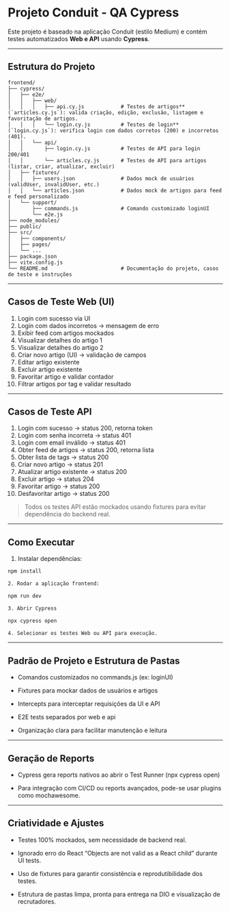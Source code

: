 # Projeto Conduit - QA Cypress

Este projeto é baseado na aplicação Conduit (estilo Medium) e contém testes automatizados **Web e API** usando **Cypress**.

---

## Estrutura do Projeto
```
frontend/
├── cypress/
│   ├── e2e/
│   │   ├── web/
│   │   │   ├── api.cy.js            # Testes de artigos** (`articles.cy.js`): valida criação, edição, exclusão, listagem e favoritação de artigos.   
│   │   │   └── login.cy.js          # Testes de login** (`login.cy.js`): verifica login com dados corretos (200) e incorretos (401).  
│   │   └── api/
│   │       ├── login.cy.js          # Testes de API para login 200/401
│   │       └── articles.cy.js       # Testes de API para artigos (listar, criar, atualizar, excluir)
│   ├── fixtures/
│   │   ├── users.json               # Dados mock de usuários (validUser, invalidUser, etc.)
│   │   └── articles.json            # Dados mock de artigos para feed e feed personalizado
│   └── support/
│       ├── commands.js              # Comando customizado loginUI
│       └── e2e.js                   
├── node_modules/                    
├── public/                          
├── src/                            
│   ├── components/
│   ├── pages/
│   └── ...
├── package.json                     
├── vite.config.js                   
└── README.md                        # Documentação do projeto, casos de teste e instruções
````
---

## Casos de Teste Web (UI)

1. Login com sucesso via UI  
2. Login com dados incorretos → mensagem de erro  
3. Exibir feed com artigos mockados  
4. Visualizar detalhes do artigo 1  
5. Visualizar detalhes do artigo 2  
6. Criar novo artigo (UI) → validação de campos  
7. Editar artigo existente  
8. Excluir artigo existente  
9. Favoritar artigo e validar contador  
10. Filtrar artigos por tag e validar resultado  

---

## Casos de Teste API

1. Login com sucesso → status 200, retorna token  
2. Login com senha incorreta → status 401  
3. Login com email inválido → status 401  
4. Obter feed de artigos → status 200, retorna lista  
5. Obter lista de tags → status 200  
6. Criar novo artigo → status 201  
7. Atualizar artigo existente → status 200  
8. Excluir artigo → status 204  
9. Favoritar artigo → status 200  
10. Desfavoritar artigo → status 200  

> Todos os testes API estão mockados usando fixtures para evitar dependência do backend real.

---

## Como Executar

1. Instalar dependências:
```bash
npm install

2. Rodar a aplicação frontend:

npm run dev

3. Abrir Cypress

npx cypress open

4. Selecionar os testes Web ou API para execução.

````
---

## Padrão de Projeto e Estrutura de Pastas

* Comandos customizados no commands.js (ex: loginUI)

* Fixtures para mockar dados de usuários e artigos

* Intercepts para interceptar requisições da UI e API

* E2E tests separados por web e api

* Organização clara para facilitar manutenção e leitura

---

## Geração de Reports

* Cypress gera reports nativos ao abrir o Test Runner (npx cypress open)

* Para integração com CI/CD ou reports avançados, pode-se usar plugins como mochawesome.

---

## Criatividade e Ajustes

* Testes 100% mockados, sem necessidade de backend real.

* Ignorado erro do React “Objects are not valid as a React child” durante UI tests.

* Uso de fixtures para garantir consistência e reprodutibilidade dos testes.

* Estrutura de pastas limpa, pronta para entrega na DIO e visualização de recrutadores.


